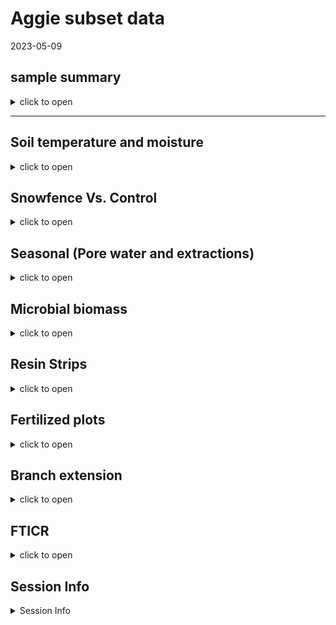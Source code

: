 Aggie subset data
================
2023-05-09

## sample summary

<details>
<summary>
click to open
</summary>

Soils were collected around trees on treelines in the western brooks
range Alaska varying in soil moisture. Three sites were chosen: Tussock
tundra (Mesic), Wet Sedge (Hydric), and Dryas-lichen tundra (Xeric). 8
similar trees were chosen per treatment based on their DBH and proximity
to the treeline. Snow fences were constructed as a treatment to build
larger snow packs around the given trees in winter and compared against
a control group where nothing was done besides sampling. In order to
reduce impact on these tree-plots 8 Ancillary trees were also chosen
based on the same DBH, proximity to treeline parameters and used for
seasonal sampling.  
A previous project conducted at these sites fertilized soils around
similar trees. These soils were also sampled to identify long term
effects of fertilization. Soils were collected from control and
snowfence trees in march and late may/early June (Just after thaw) along
with resin strips (Except in 2020). Soil pore water was taken regularly
during the growing season (2017-2019). During 2019 collection
frequencies reduced due to staffing and were disrupted due to COVID in
2020 with an inability to visit the field sites.

</details>

------------------------------------------------------------------------

## Soil temperature and moisture

<details>
<summary>
click to open
</summary>

<img src="Aggie_Short_report_files/figure-gfm/unnamed-chunk-1-1.png" width="100%" /><img src="Aggie_Short_report_files/figure-gfm/unnamed-chunk-1-2.png" width="100%" /><img src="Aggie_Short_report_files/figure-gfm/unnamed-chunk-1-3.png" width="100%" /><img src="Aggie_Short_report_files/figure-gfm/unnamed-chunk-1-4.png" width="100%" /><img src="Aggie_Short_report_files/figure-gfm/unnamed-chunk-1-5.png" width="100%" /><img src="Aggie_Short_report_files/figure-gfm/unnamed-chunk-1-6.png" width="100%" /><img src="Aggie_Short_report_files/figure-gfm/unnamed-chunk-1-7.png" width="100%" />

</details>

## Snowfence Vs. Control

<details>
<summary>
click to open
</summary>

#### Extracts snowfence vs control:

K2SO4 No variation in extractable nutrients from snow fence treatment.
<details>
<summary>
click to open
</summary>

<img src="Aggie_Short_report_files/figure-gfm/unnamed-chunk-2-1.png" width="100%" /><img src="Aggie_Short_report_files/figure-gfm/unnamed-chunk-2-2.png" width="100%" /><img src="Aggie_Short_report_files/figure-gfm/unnamed-chunk-2-3.png" width="100%" /><img src="Aggie_Short_report_files/figure-gfm/unnamed-chunk-2-4.png" width="100%" /><img src="Aggie_Short_report_files/figure-gfm/unnamed-chunk-2-5.png" width="100%" /><img src="Aggie_Short_report_files/figure-gfm/unnamed-chunk-2-6.png" width="100%" /><img src="Aggie_Short_report_files/figure-gfm/unnamed-chunk-2-7.png" width="100%" /><img src="Aggie_Short_report_files/figure-gfm/unnamed-chunk-2-8.png" width="100%" /><img src="Aggie_Short_report_files/figure-gfm/unnamed-chunk-2-9.png" width="100%" />

</details>

#### Anova results

<details>
<summary>
click to open ANOVA results
</summary>

| analyte | Site   | YEAR | TIME         |   p.value | asterisk |
|:--------|:-------|-----:|:-------------|----------:|:---------|
| MBN     | Xeric  | 2018 | Early Spring | 0.0459993 | \*       |
| PO4     | Mesic  | 2017 | Late Winter  | 0.0005795 | \*       |
| PO4.fum | Mesic  | 2017 | Late Winter  | 0.0014443 | \*       |
| TFPA    | Hydric | 2018 | Early Spring | 0.0124263 | \*       |
| TRS     | Xeric  | 2018 | Early Spring | 0.0015616 | \*       |

All comparisons

| analyte   | Site   | YEAR | TIME         |   p.value | asterisk |
|:----------|:-------|-----:|:-------------|----------:|:---------|
| MBC       | Hydric | 2017 | Late Winter  | 0.9242528 | NA       |
| MBC       | Hydric | 2018 | Early Spring | 0.6309733 | NA       |
| MBC       | Hydric | 2019 | Early Spring | 0.1736374 | NA       |
| MBC       | Mesic  | 2017 | Late Winter  | 0.2351039 | NA       |
| MBC       | Mesic  | 2018 | Early Spring | 0.3767047 | NA       |
| MBC       | Mesic  | 2019 | Early Spring | 0.4034522 | NA       |
| MBC       | Xeric  | 2017 | Late Winter  | 0.8767061 | NA       |
| MBC       | Xeric  | 2018 | Early Spring | 0.0723087 | NA       |
| MBC       | Xeric  | 2019 | Early Spring | 0.5367112 | NA       |
| MBN       | Hydric | 2017 | Late Winter  | 0.4577312 | NA       |
| MBN       | Hydric | 2018 | Early Spring | 0.5318262 | NA       |
| MBN       | Hydric | 2019 | Early Spring | 0.1827473 | NA       |
| MBN       | Mesic  | 2017 | Late Winter  | 0.4644693 | NA       |
| MBN       | Mesic  | 2018 | Early Spring | 0.4257308 | NA       |
| MBN       | Mesic  | 2019 | Early Spring | 0.5062197 | NA       |
| MBN       | Xeric  | 2017 | Late Winter  | 0.2733834 | NA       |
| MBN       | Xeric  | 2018 | Early Spring | 0.0459993 | \*       |
| MBN       | Xeric  | 2019 | Early Spring | 0.3603539 | NA       |
| NH4       | Hydric | 2017 | Late Winter  | 0.4228383 | NA       |
| NH4       | Hydric | 2018 | Early Spring | 0.3189400 | NA       |
| NH4       | Hydric | 2019 | Early Spring | 0.2587825 | NA       |
| NH4       | Mesic  | 2017 | Late Winter  | 0.6445248 | NA       |
| NH4       | Mesic  | 2018 | Early Spring | 0.2476791 | NA       |
| NH4       | Mesic  | 2019 | Early Spring | 0.2868158 | NA       |
| NH4       | Xeric  | 2017 | Late Winter  | 0.1265287 | NA       |
| NH4       | Xeric  | 2018 | Early Spring | 0.1018585 | NA       |
| NH4       | Xeric  | 2019 | Early Spring | 0.3190037 | NA       |
| NO3       | Hydric | 2017 | Late Winter  | 0.7447394 | NA       |
| NO3       | Hydric | 2018 | Early Spring | 0.1286781 | NA       |
| NO3       | Hydric | 2019 | Early Spring | 0.3457828 | NA       |
| NO3       | Mesic  | 2017 | Late Winter  | 0.4303936 | NA       |
| NO3       | Mesic  | 2018 | Early Spring | 0.5627412 | NA       |
| NO3       | Mesic  | 2019 | Early Spring | 0.2782300 | NA       |
| NO3       | Xeric  | 2017 | Late Winter  | 0.2067186 | NA       |
| NO3       | Xeric  | 2018 | Early Spring | 0.5964418 | NA       |
| NO3       | Xeric  | 2019 | Early Spring | 0.5464968 | NA       |
| PO4       | Hydric | 2017 | Late Winter  | 0.6219360 | NA       |
| PO4       | Hydric | 2018 | Early Spring | 0.6332027 | NA       |
| PO4       | Hydric | 2019 | Early Spring | 0.9208946 | NA       |
| PO4       | Mesic  | 2017 | Late Winter  | 0.0005795 | \*       |
| PO4       | Mesic  | 2018 | Early Spring | 0.2821892 | NA       |
| PO4       | Mesic  | 2019 | Early Spring |       NaN | NA       |
| PO4       | Xeric  | 2017 | Late Winter  | 0.2969134 | NA       |
| PO4       | Xeric  | 2018 | Early Spring | 0.1286896 | NA       |
| PO4       | Xeric  | 2019 | Early Spring | 0.2288003 | NA       |
| PO4.fum   | Hydric | 2017 | Late Winter  | 0.3946057 | NA       |
| PO4.fum   | Hydric | 2018 | Early Spring | 0.9225939 | NA       |
| PO4.fum   | Hydric | 2019 | Early Spring | 0.8841150 | NA       |
| PO4.fum   | Mesic  | 2017 | Late Winter  | 0.0014443 | \*       |
| PO4.fum   | Mesic  | 2018 | Early Spring | 0.8352359 | NA       |
| PO4.fum   | Mesic  | 2019 | Early Spring | 0.7492556 | NA       |
| PO4.fum   | Xeric  | 2017 | Late Winter  | 0.5309334 | NA       |
| PO4.fum   | Xeric  | 2018 | Early Spring | 0.3224832 | NA       |
| PO4.fum   | Xeric  | 2019 | Early Spring | 0.2023210 | NA       |
| TFPA      | Hydric | 2017 | Late Winter  | 0.5821164 | NA       |
| TFPA      | Hydric | 2018 | Early Spring | 0.0124263 | \*       |
| TFPA      | Hydric | 2019 | Early Spring | 0.4173300 | NA       |
| TFPA      | Mesic  | 2017 | Late Winter  | 0.0743117 | NA       |
| TFPA      | Mesic  | 2018 | Early Spring | 0.6880129 | NA       |
| TFPA      | Mesic  | 2019 | Early Spring | 0.3348522 | NA       |
| TFPA      | Xeric  | 2017 | Late Winter  | 0.6976218 | NA       |
| TFPA      | Xeric  | 2018 | Early Spring | 0.4146803 | NA       |
| TFPA      | Xeric  | 2019 | Early Spring | 0.2464429 | NA       |
| TN.fum    | Hydric | 2017 | Late Winter  | 0.6137744 | NA       |
| TN.fum    | Hydric | 2018 | Early Spring | 0.9945790 | NA       |
| TN.fum    | Hydric | 2019 | Early Spring | 0.3533706 | NA       |
| TN.fum    | Mesic  | 2017 | Late Winter  | 0.2196318 | NA       |
| TN.fum    | Mesic  | 2018 | Early Spring | 0.4382704 | NA       |
| TN.fum    | Mesic  | 2019 | Early Spring | 0.3518988 | NA       |
| TN.fum    | Xeric  | 2017 | Late Winter  | 0.2101150 | NA       |
| TN.fum    | Xeric  | 2018 | Early Spring | 0.0976950 | NA       |
| TN.fum    | Xeric  | 2019 | Early Spring | 0.7061835 | NA       |
| TN.k2so4  | Hydric | 2017 | Late Winter  | 0.4339124 | NA       |
| TN.k2so4  | Hydric | 2018 | Early Spring | 0.1324980 | NA       |
| TN.k2so4  | Hydric | 2019 | Early Spring | 0.4933220 | NA       |
| TN.k2so4  | Mesic  | 2017 | Late Winter  | 0.2813560 | NA       |
| TN.k2so4  | Mesic  | 2018 | Early Spring | 0.5504293 | NA       |
| TN.k2so4  | Mesic  | 2019 | Early Spring | 0.3198908 | NA       |
| TN.k2so4  | Xeric  | 2017 | Late Winter  | 0.1871344 | NA       |
| TN.k2so4  | Xeric  | 2018 | Early Spring | 0.1557129 | NA       |
| TN.k2so4  | Xeric  | 2019 | Early Spring | 0.3032183 | NA       |
| TOC.fum   | Hydric | 2017 | Late Winter  | 0.4751290 | NA       |
| TOC.fum   | Hydric | 2018 | Early Spring | 0.5239418 | NA       |
| TOC.fum   | Hydric | 2019 | Early Spring | 0.3488814 | NA       |
| TOC.fum   | Mesic  | 2017 | Late Winter  | 0.0835000 | NA       |
| TOC.fum   | Mesic  | 2018 | Early Spring | 0.3804673 | NA       |
| TOC.fum   | Mesic  | 2019 | Early Spring | 0.3234169 | NA       |
| TOC.fum   | Xeric  | 2017 | Late Winter  | 0.5379341 | NA       |
| TOC.fum   | Xeric  | 2018 | Early Spring | 0.1392725 | NA       |
| TOC.fum   | Xeric  | 2019 | Early Spring | 0.9413714 | NA       |
| TOC.k2so4 | Hydric | 2017 | Late Winter  | 0.4555155 | NA       |
| TOC.k2so4 | Hydric | 2018 | Early Spring | 0.1300379 | NA       |
| TOC.k2so4 | Hydric | 2019 | Early Spring | 0.4229420 | NA       |
| TOC.k2so4 | Mesic  | 2017 | Late Winter  | 0.1194345 | NA       |
| TOC.k2so4 | Mesic  | 2018 | Early Spring | 0.4628987 | NA       |
| TOC.k2so4 | Mesic  | 2019 | Early Spring | 0.3520008 | NA       |
| TOC.k2so4 | Xeric  | 2017 | Late Winter  | 0.2140845 | NA       |
| TOC.k2so4 | Xeric  | 2018 | Early Spring | 0.1504672 | NA       |
| TOC.k2so4 | Xeric  | 2019 | Early Spring | 0.2028911 | NA       |
| TRS       | Hydric | 2017 | Late Winter  | 0.5977676 | NA       |
| TRS       | Hydric | 2018 | Early Spring | 0.1616088 | NA       |
| TRS       | Hydric | 2019 | Early Spring | 0.2283456 | NA       |
| TRS       | Mesic  | 2017 | Late Winter  | 0.3575127 | NA       |
| TRS       | Mesic  | 2018 | Early Spring | 0.5151771 | NA       |
| TRS       | Mesic  | 2019 | Early Spring | 0.6518428 | NA       |
| TRS       | Xeric  | 2017 | Late Winter  | 0.8898936 | NA       |
| TRS       | Xeric  | 2018 | Early Spring | 0.0015616 | \*       |
| TRS       | Xeric  | 2019 | Early Spring | 0.4527488 | NA       |
| phenolics | Hydric | 2017 | Late Winter  | 0.7061021 | NA       |
| phenolics | Hydric | 2018 | Early Spring | 0.1059705 | NA       |
| phenolics | Hydric | 2019 | Early Spring | 0.2626072 | NA       |
| phenolics | Mesic  | 2017 | Late Winter  | 0.5096703 | NA       |
| phenolics | Mesic  | 2018 | Early Spring | 0.3014450 | NA       |
| phenolics | Mesic  | 2019 | Early Spring | 0.0971096 | NA       |
| phenolics | Xeric  | 2017 | Late Winter  | 0.5109847 | NA       |
| phenolics | Xeric  | 2018 | Early Spring | 0.8679635 | NA       |
| phenolics | Xeric  | 2019 | Early Spring | 0.6036452 | NA       |

Significant comparisons

</details>
</details>

## Seasonal (Pore water and extractions)

<details>
<summary>
click to open
</summary>

#### Extractable concentrations:

<details>
<summary>
click to open
</summary>

<img src="Aggie_Short_report_files/figure-gfm/unnamed-chunk-4-1.png" width="100%" /><img src="Aggie_Short_report_files/figure-gfm/unnamed-chunk-4-2.png" width="100%" /><img src="Aggie_Short_report_files/figure-gfm/unnamed-chunk-4-3.png" width="100%" /><img src="Aggie_Short_report_files/figure-gfm/unnamed-chunk-4-4.png" width="100%" /><img src="Aggie_Short_report_files/figure-gfm/unnamed-chunk-4-5.png" width="100%" /><img src="Aggie_Short_report_files/figure-gfm/unnamed-chunk-4-6.png" width="100%" />

</details>

###### Extractable LME:

<details>
<summary>
click to open
</summary>

| analyte   | variable        | numDF | denDF |     F-value |   p_value | p_value == round(p_value, 3) | asterisk |
|:----------|:----------------|------:|------:|------------:|----------:|:-----------------------------|:---------|
| NH4       | MONTH           |     1 |   299 |   4.4976102 | 0.0347652 | FALSE                        | \*       |
| NH4       | YEAR            |     1 |   299 |  11.2811566 | 0.0008844 | FALSE                        | \*       |
| NH4       | Site            |     2 |   299 |  10.7628418 | 0.0000306 | FALSE                        | \*       |
| NH4       | MONTH:YEAR      |     1 |   299 |  25.8473424 | 0.0000007 | FALSE                        | \*       |
| NH4       | MONTH:Site      |     2 |   299 |   3.1565002 | 0.0439968 | FALSE                        | \*       |
| NH4       | YEAR:Site       |     2 |   299 |   0.1679324 | 0.8454906 | FALSE                        | NA       |
| NH4       | MONTH:YEAR:Site |     2 |   299 |   9.9729752 | 0.0000641 | FALSE                        | \*       |
| NO3       | MONTH           |     1 |   299 |  15.8736994 | 0.0000851 | FALSE                        | \*       |
| NO3       | YEAR            |     1 |   299 | 191.6510932 | 0.0000000 | TRUE                         | \*       |
| NO3       | Site            |     2 |   299 |   5.4194678 | 0.0048754 | FALSE                        | \*       |
| NO3       | MONTH:YEAR      |     1 |   299 |  79.7173912 | 0.0000000 | TRUE                         | \*       |
| NO3       | MONTH:Site      |     2 |   299 |   2.7517372 | 0.0654336 | FALSE                        | NA       |
| NO3       | YEAR:Site       |     2 |   299 |   0.7235968 | 0.4858520 | FALSE                        | NA       |
| NO3       | MONTH:YEAR:Site |     2 |   299 |   0.5220105 | 0.5938662 | FALSE                        | NA       |
| PO4       | MONTH           |     1 |   297 |   4.3851250 | 0.0371013 | FALSE                        | \*       |
| PO4       | YEAR            |     1 |   297 |   8.9415670 | 0.0030209 | FALSE                        | \*       |
| PO4       | Site            |     2 |   297 |  15.4792652 | 0.0000004 | FALSE                        | \*       |
| PO4       | MONTH:YEAR      |     1 |   297 |   3.1812235 | 0.0755099 | FALSE                        | NA       |
| PO4       | MONTH:Site      |     2 |   297 |   1.6149417 | 0.2006439 | FALSE                        | NA       |
| PO4       | YEAR:Site       |     2 |   297 |   0.7670401 | 0.4653033 | FALSE                        | NA       |
| PO4       | MONTH:YEAR:Site |     2 |   297 |   6.8148330 | 0.0012772 | FALSE                        | \*       |
| TFPA      | MONTH           |     1 |   295 |   4.3596276 | 0.0376579 | FALSE                        | \*       |
| TFPA      | YEAR            |     1 |   295 |   0.9365378 | 0.3339626 | FALSE                        | NA       |
| TFPA      | Site            |     2 |   295 |   8.9978631 | 0.0001610 | FALSE                        | \*       |
| TFPA      | MONTH:YEAR      |     1 |   295 |  10.7394407 | 0.0011740 | FALSE                        | \*       |
| TFPA      | MONTH:Site      |     2 |   295 |   2.2879118 | 0.1032761 | FALSE                        | NA       |
| TFPA      | YEAR:Site       |     2 |   295 |   1.0357558 | 0.3562452 | FALSE                        | NA       |
| TFPA      | MONTH:YEAR:Site |     2 |   295 |   8.6859168 | 0.0002161 | FALSE                        | \*       |
| TRS       | MONTH           |     1 |   299 |   5.1331611 | 0.0241880 | FALSE                        | \*       |
| TRS       | YEAR            |     1 |   299 |   0.4554783 | 0.5002663 | FALSE                        | NA       |
| TRS       | Site            |     2 |   299 |   3.7207078 | 0.0253453 | FALSE                        | \*       |
| TRS       | MONTH:YEAR      |     1 |   299 |   6.6029744 | 0.0106654 | FALSE                        | \*       |
| TRS       | MONTH:Site      |     2 |   299 |   0.0846192 | 0.9188841 | FALSE                        | NA       |
| TRS       | YEAR:Site       |     2 |   299 |   0.7870434 | 0.4561293 | FALSE                        | NA       |
| TRS       | MONTH:YEAR:Site |     2 |   299 |   1.3061226 | 0.2724092 | FALSE                        | NA       |
| phenolics | MONTH           |     1 |   300 |   7.9247530 | 0.0051990 | FALSE                        | \*       |
| phenolics | YEAR            |     1 |   300 |  19.5917325 | 0.0000134 | FALSE                        | \*       |
| phenolics | Site            |     2 |   300 |   2.2015022 | 0.1124212 | FALSE                        | NA       |
| phenolics | MONTH:YEAR      |     1 |   300 |   3.4818756 | 0.0630201 | FALSE                        | NA       |
| phenolics | MONTH:Site      |     2 |   300 |   0.9607031 | 0.3837977 | FALSE                        | NA       |
| phenolics | YEAR:Site       |     2 |   300 |   1.8956076 | 0.1520220 | FALSE                        | NA       |
| phenolics | MONTH:YEAR:Site |     2 |   300 |   1.2762146 | 0.2806025 | FALSE                        | NA       |

</details>

#### Seasonal pore water concentrations:

<details>
<summary>
click to open
</summary>

<img src="Aggie_Short_report_files/figure-gfm/unnamed-chunk-6-1.png" width="100%" /><img src="Aggie_Short_report_files/figure-gfm/unnamed-chunk-6-2.png" width="100%" /><img src="Aggie_Short_report_files/figure-gfm/unnamed-chunk-6-3.png" width="100%" /><img src="Aggie_Short_report_files/figure-gfm/unnamed-chunk-6-4.png" width="100%" /><img src="Aggie_Short_report_files/figure-gfm/unnamed-chunk-6-5.png" width="100%" />

</details>

###### Seasonal pore water LME:

<details>
<summary>
click to open
</summary>

| analyte | variable  | numDF | denDF |     F-value | p_value | asterisk |
|:--------|:----------|------:|------:|------------:|--------:|:---------|
| Mass    | MONTH     |     1 |  2208 |   0.0612205 |   0.805 | NA       |
| Mass    | YEAR      |     1 |  2208 |   1.8015229 |   0.180 | NA       |
| Mass    | Site      |     2 |  2208 |   1.2360672 |   0.291 | NA       |
| Mass    | treatment |     2 |  2208 |   1.1057461 |   0.331 | NA       |
| NH4     | MONTH     |     1 |  2243 |  26.0401282 |   0.000 | \*       |
| NH4     | YEAR      |     1 |  2243 | 286.4451963 |   0.000 | \*       |
| NH4     | Site      |     2 |  2243 |   0.1469776 |   0.863 | NA       |
| NH4     | treatment |     2 |  2243 |   1.3044999 |   0.272 | NA       |
| NO3     | MONTH     |     1 |  2206 |   0.0094192 |   0.923 | NA       |
| NO3     | YEAR      |     1 |  2206 |  99.9662866 |   0.000 | \*       |
| NO3     | Site      |     2 |  2206 |  34.7994825 |   0.000 | \*       |
| NO3     | treatment |     2 |  2206 |   5.2813921 |   0.005 | \*       |
| PO4     | MONTH     |     1 |  2178 |  30.1680789 |   0.000 | \*       |
| PO4     | YEAR      |     1 |  2178 | 379.1874157 |   0.000 | \*       |
| PO4     | Site      |     2 |  2178 |   4.1794646 |   0.015 | \*       |
| PO4     | treatment |     2 |  2178 |   1.3890078 |   0.250 | NA       |
| TFPA    | MONTH     |     1 |  2130 |   4.6966325 |   0.030 | \*       |
| TFPA    | YEAR      |     1 |  2130 |   0.0016565 |   0.968 | NA       |
| TFPA    | Site      |     2 |  2130 |   4.7275359 |   0.009 | \*       |
| TFPA    | treatment |     2 |  2130 |   0.8810253 |   0.415 | NA       |
| TRS     | MONTH     |     1 |  2231 |  41.5239057 |   0.000 | \*       |
| TRS     | YEAR      |     1 |  2231 | 114.7911306 |   0.000 | \*       |
| TRS     | Site      |     2 |  2231 |   4.8212145 |   0.008 | \*       |
| TRS     | treatment |     2 |  2231 |   6.1957137 |   0.002 | \*       |

</details>

###### inaccessible N:

<details>
<summary>
click to open
</summary>

<img src="Aggie_Short_report_files/figure-gfm/unnamed-chunk-8-1.png" width="100%" /><img src="Aggie_Short_report_files/figure-gfm/unnamed-chunk-8-2.png" width="100%" />

</details>
</details>

## Microbial biomass

<details>
<summary>
click to open
</summary>

#### Ancillary Extracts K2SO4:

Significant changes in microbial biomass over time and between sites,
including a biomass crash observed in 2018, biomass was not seen
increasing again until the end of 2019.
<details>
<summary>
click to open
</summary>

<img src="Aggie_Short_report_files/figure-gfm/unnamed-chunk-9-1.png" width="100%" /><img src="Aggie_Short_report_files/figure-gfm/unnamed-chunk-9-2.png" width="100%" /><img src="Aggie_Short_report_files/figure-gfm/unnamed-chunk-9-3.png" width="100%" /><img src="Aggie_Short_report_files/figure-gfm/unnamed-chunk-9-4.png" width="100%" /><img src="Aggie_Short_report_files/figure-gfm/unnamed-chunk-9-5.png" width="100%" /><img src="Aggie_Short_report_files/figure-gfm/unnamed-chunk-9-6.png" width="100%" />

<img src="Aggie_Short_report_files/figure-gfm/unnamed-chunk-10-1.png" width="100%" /><img src="Aggie_Short_report_files/figure-gfm/unnamed-chunk-10-2.png" width="100%" /><img src="Aggie_Short_report_files/figure-gfm/unnamed-chunk-10-3.png" width="100%" />
</details>

#### Ancillary extraction LME results

<details>
<summary>
click to open LME results
</summary>

| analyte | variable        | numDF | denDF |   F-value |   p_value | p_value == round(p_value, 3) | asterisk |
|:--------|:----------------|------:|------:|----------:|----------:|:-----------------------------|:---------|
| MBC     | Site            |     2 |   266 |  8.324702 | 0.0003114 | FALSE                        | \*       |
| MBC     | MONTH:YEAR      |     1 |   266 | 12.319021 | 0.0005264 | FALSE                        | \*       |
| MBC     | MONTH:Site      |     2 |   266 |  4.075738 | 0.0180513 | FALSE                        | \*       |
| MBC     | YEAR:Site       |     2 |   266 |  5.834864 | 0.0033110 | FALSE                        | \*       |
| MBC     | MONTH:YEAR:Site |     2 |   266 |  4.331849 | 0.0140828 | FALSE                        | \*       |
| MBN     | YEAR            |     1 |   266 | 83.921320 | 0.0000000 | TRUE                         | \*       |
| MBN     | MONTH:Site      |     2 |   266 | 12.707745 | 0.0000054 | FALSE                        | \*       |
| MBN     | YEAR:Site       |     2 |   266 |  5.680923 | 0.0038375 | FALSE                        | \*       |
| MBN     | MONTH:YEAR:Site |     2 |   266 |  9.534462 | 0.0001002 | FALSE                        | \*       |
| Mic.PO4 | YEAR            |     1 |   269 | 20.701633 | 0.0000081 | FALSE                        | \*       |

Biomass LME significant comparisons

| analyte | variable        | numDF | denDF |    F-value |   p_value | p_value == round(p_value, 3) | asterisk |
|:--------|:----------------|------:|------:|-----------:|----------:|:-----------------------------|:---------|
| MBC     | MONTH           |     1 |   266 |  0.2964890 | 0.5865481 | FALSE                        | NA       |
| MBC     | YEAR            |     1 |   266 |  0.6913539 | 0.4064500 | FALSE                        | NA       |
| MBC     | Site            |     2 |   266 |  8.3247024 | 0.0003114 | FALSE                        | \*       |
| MBC     | MONTH:YEAR      |     1 |   266 | 12.3190213 | 0.0005264 | FALSE                        | \*       |
| MBC     | MONTH:Site      |     2 |   266 |  4.0757381 | 0.0180513 | FALSE                        | \*       |
| MBC     | YEAR:Site       |     2 |   266 |  5.8348642 | 0.0033110 | FALSE                        | \*       |
| MBC     | MONTH:YEAR:Site |     2 |   266 |  4.3318485 | 0.0140828 | FALSE                        | \*       |
| MBN     | MONTH           |     1 |   266 |  3.4767076 | 0.0633397 | FALSE                        | NA       |
| MBN     | YEAR            |     1 |   266 | 83.9213202 | 0.0000000 | TRUE                         | \*       |
| MBN     | Site            |     2 |   266 |  1.9146197 | 0.1494237 | FALSE                        | NA       |
| MBN     | MONTH:YEAR      |     1 |   266 |  0.8526888 | 0.3566297 | FALSE                        | NA       |
| MBN     | MONTH:Site      |     2 |   266 | 12.7077452 | 0.0000054 | FALSE                        | \*       |
| MBN     | YEAR:Site       |     2 |   266 |  5.6809232 | 0.0038375 | FALSE                        | \*       |
| MBN     | MONTH:YEAR:Site |     2 |   266 |  9.5344616 | 0.0001002 | FALSE                        | \*       |
| Mic.PO4 | MONTH           |     1 |   269 |  1.1502124 | 0.2844659 | FALSE                        | NA       |
| Mic.PO4 | YEAR            |     1 |   269 | 20.7016330 | 0.0000081 | FALSE                        | \*       |
| Mic.PO4 | Site            |     2 |   269 |  1.0203188 | 0.3618707 | FALSE                        | NA       |
| Mic.PO4 | MONTH:YEAR      |     1 |   269 |  3.4249215 | 0.0653156 | FALSE                        | NA       |
| Mic.PO4 | MONTH:Site      |     2 |   269 |  2.1748958 | 0.1156139 | FALSE                        | NA       |
| Mic.PO4 | YEAR:Site       |     2 |   269 |  2.2689271 | 0.1053990 | FALSE                        | NA       |
| Mic.PO4 | MONTH:YEAR:Site |     2 |   269 |  1.4283485 | 0.2415165 | FALSE                        | NA       |

Biomass LME all comparisons

</details>
</details>

## Resin Strips

<details>
<summary>
click to open
</summary>

#### resin strip NO3 and PO4 concentrations:

Resin stips showed significant differences between sites. Primary
feature: Xeric contained high NO3, and Mesic contained high PO4. These
differences were not seen in soil extractions, in fact Mesic showed the
highest NO3 extractable concentrations consistently, and Hydric showed
the highest po4 extractable concentrations consistently \#### Resin
strip data by site  
<details>
<summary>
click to open
</summary>

<img src="Aggie_Short_report_files/figure-gfm/unnamed-chunk-12-1.png" width="100%" /><img src="Aggie_Short_report_files/figure-gfm/unnamed-chunk-12-2.png" width="100%" /><img src="Aggie_Short_report_files/figure-gfm/unnamed-chunk-12-3.png" width="100%" /><img src="Aggie_Short_report_files/figure-gfm/unnamed-chunk-12-4.png" width="100%" />

</details>

#### resin strip ANOVA results

<details>
<summary>
click to open ANOVA stats
</summary>

| analyte   | YEAR | Purpose2 |   p.value | asterisk |
|:----------|-----:|:---------|----------:|:---------|
| Ammonium  | 2018 | GS       | 0.0000000 | \*       |
| Ammonium  | 2019 | OW       | 0.0000003 | \*       |
| Ammonium  | 2019 | GS       | 0.0000644 | \*       |
| Nitrate   | 2017 | OW       | 0.0223603 | \*       |
| Nitrate   | 2018 | OW-GS    | 0.0425072 | \*       |
| Nitrate   | 2018 | GS       | 0.0172312 | \*       |
| Nitrate   | 2020 | OW-GS    | 0.0011635 | \*       |
| Nitrate   | 2021 | OW       | 0.0000000 | \*       |
| Phosphate | 2017 | OW       | 0.0000001 | \*       |
| Phosphate | 2018 | OW-GS    | 0.0153396 | \*       |
| Phosphate | 2018 | GS       | 0.0011471 | \*       |
| Phosphate | 2020 | OW-GS    | 0.0057749 | \*       |
| Phosphate | 2021 | OW       | 0.0000002 | \*       |

Significant differences between sites

| analyte   | YEAR | Purpose2 |   p.value | asterisk |
|:----------|-----:|:---------|----------:|:---------|
| Ammonium  | 2017 | OW       | 0.0526606 | NA       |
| Ammonium  | 2018 | OW-GS    | 0.2519457 | NA       |
| Ammonium  | 2018 | GS       | 0.0000000 | \*       |
| Ammonium  | 2019 | OW       | 0.0000003 | \*       |
| Ammonium  | 2019 | GS       | 0.0000644 | \*       |
| Ammonium  | 2020 | OW-GS    | 0.7553321 | NA       |
| Ammonium  | 2021 | OW       | 0.8304596 | NA       |
| Nitrate   | 2017 | OW       | 0.0223603 | \*       |
| Nitrate   | 2018 | OW-GS    | 0.0425072 | \*       |
| Nitrate   | 2018 | GS       | 0.0172312 | \*       |
| Nitrate   | 2019 | OW       |       NaN | NA       |
| Nitrate   | 2019 | GS       | 0.0915005 | NA       |
| Nitrate   | 2020 | OW-GS    | 0.0011635 | \*       |
| Nitrate   | 2021 | OW       | 0.0000000 | \*       |
| Phosphate | 2017 | OW       | 0.0000001 | \*       |
| Phosphate | 2018 | OW-GS    | 0.0153396 | \*       |
| Phosphate | 2018 | GS       | 0.0011471 | \*       |
| Phosphate | 2019 | OW       | 0.1746391 | NA       |
| Phosphate | 2019 | GS       |       NaN | NA       |
| Phosphate | 2020 | OW-GS    | 0.0057749 | \*       |
| Phosphate | 2021 | OW       | 0.0000002 | \*       |

differences between sites all

</details>
</details>

## Fertilized plots

<details>
<summary>
click to open
</summary>

#### pore water data:

pore water measurements from fertilized plots showed little variation in
N components, but significantly more PO4 in 2017 and 2018 all season,
with concentrations returning to that of the other plots near the end of
2019 in xeric and mesic. In Hydric concentrations of PO4 in pore water
were also significantly higher in 2017, and at the beginning of 2018 and
return to similar concentrations of other plots at the end of 2018, and
remained similar for 2019.

<img src="Aggie_Short_report_files/figure-gfm/unnamed-chunk-14-1.png" width="100%" /><img src="Aggie_Short_report_files/figure-gfm/unnamed-chunk-14-2.png" width="100%" /><img src="Aggie_Short_report_files/figure-gfm/unnamed-chunk-14-3.png" width="100%" /><img src="Aggie_Short_report_files/figure-gfm/unnamed-chunk-14-4.png" width="100%" /><img src="Aggie_Short_report_files/figure-gfm/unnamed-chunk-14-5.png" width="100%" />

#### Pore water LME results

<details>
<summary>
click to open LME results
</summary>

| analyte | variable                  | numDF | denDF |    F-value |   p_value | p_value == round(p_value, 3) | asterisk |
|:--------|:--------------------------|------:|------:|-----------:|----------:|:-----------------------------|:---------|
| NH4     | MONTH                     |     1 |  2519 |  23.613547 | 0.0000012 | FALSE                        | \*       |
| NH4     | YEAR                      |     1 |  2519 | 222.858139 | 0.0000000 | TRUE                         | \*       |
| NH4     | MONTH:YEAR                |     1 |  2519 |  26.076260 | 0.0000004 | FALSE                        | \*       |
| NH4     | YEAR:treatment            |     3 |  2519 |  17.072934 | 0.0000000 | FALSE                        | \*       |
| NH4     | MONTH:YEAR:treatment      |     3 |  2519 |   6.656544 | 0.0001785 | FALSE                        | \*       |
| NH4     | YEAR:Site:treatment       |     6 |  2519 |   2.142476 | 0.0457770 | FALSE                        | \*       |
| NH4     | MONTH:YEAR:Site:treatment |     6 |  2519 |   3.822831 | 0.0008478 | FALSE                        | \*       |
| NO3     | YEAR                      |     1 |  2451 |  71.195558 | 0.0000000 | TRUE                         | \*       |
| NO3     | Site                      |     2 |  2451 |  37.262319 | 0.0000000 | FALSE                        | \*       |
| NO3     | treatment                 |     3 |  2451 |   3.078040 | 0.0265207 | FALSE                        | \*       |
| NO3     | MONTH:Site                |     2 |  2451 |  15.651052 | 0.0000002 | FALSE                        | \*       |
| NO3     | MONTH:treatment           |     3 |  2451 |   3.621275 | 0.0126115 | FALSE                        | \*       |
| NO3     | YEAR:treatment            |     3 |  2451 |   8.385542 | 0.0000152 | FALSE                        | \*       |
| NO3     | Site:treatment            |     6 |  2451 |   6.335395 | 0.0000013 | FALSE                        | \*       |
| NO3     | MONTH:YEAR:treatment      |     3 |  2451 |   5.301888 | 0.0012129 | FALSE                        | \*       |
| NO3     | MONTH:Site:treatment      |     6 |  2451 |   4.869738 | 0.0000590 | FALSE                        | \*       |
| NO3     | YEAR:Site:treatment       |     6 |  2451 |   2.188305 | 0.0413914 | FALSE                        | \*       |
| NO3     | MONTH:YEAR:Site:treatment |     6 |  2451 |   7.250415 | 0.0000001 | FALSE                        | \*       |
| PO4     | MONTH                     |     1 |  2399 |  12.714676 | 0.0003699 | FALSE                        | \*       |
| PO4     | YEAR                      |     1 |  2399 |  36.907364 | 0.0000000 | FALSE                        | \*       |
| PO4     | Site                      |     2 |  2399 |   4.591018 | 0.0102318 | FALSE                        | \*       |
| PO4     | treatment                 |     3 |  2399 |  32.581219 | 0.0000000 | TRUE                         | \*       |
| PO4     | MONTH:treatment           |     3 |  2399 |  16.607878 | 0.0000000 | FALSE                        | \*       |
| PO4     | YEAR:treatment            |     3 |  2399 |   7.921750 | 0.0000295 | FALSE                        | \*       |
| PO4     | Site:treatment            |     6 |  2399 |  10.502761 | 0.0000000 | FALSE                        | \*       |
| PO4     | MONTH:YEAR:treatment      |     3 |  2399 |  21.929746 | 0.0000000 | FALSE                        | \*       |
| PO4     | MONTH:Site:treatment      |     6 |  2399 |   3.880157 | 0.0007359 | FALSE                        | \*       |
| PO4     | YEAR:Site:treatment       |     6 |  2399 |   3.614012 | 0.0014277 | FALSE                        | \*       |
| PO4     | MONTH:YEAR:Site:treatment |     6 |  2399 |   8.323263 | 0.0000000 | FALSE                        | \*       |
| TFPA    | MONTH                     |     1 |  2346 |   4.364881 | 0.0367945 | FALSE                        | \*       |
| TFPA    | Site                      |     2 |  2346 |   6.300836 | 0.0018660 | FALSE                        | \*       |
| TFPA    | YEAR:Site                 |     2 |  2346 |   3.253995 | 0.0387940 | FALSE                        | \*       |
| TRS     | MONTH                     |     1 |  2497 |  37.472507 | 0.0000000 | FALSE                        | \*       |
| TRS     | YEAR                      |     1 |  2497 | 128.289731 | 0.0000000 | TRUE                         | \*       |
| TRS     | Site                      |     2 |  2497 |   5.368236 | 0.0047163 | FALSE                        | \*       |
| TRS     | treatment                 |     3 |  2497 |   5.158927 | 0.0014823 | FALSE                        | \*       |
| TRS     | MONTH:YEAR                |     1 |  2497 |  33.647837 | 0.0000000 | FALSE                        | \*       |
| TRS     | YEAR:Site                 |     2 |  2497 |   3.402213 | 0.0334540 | FALSE                        | \*       |
| TRS     | MONTH:treatment           |     3 |  2497 |   6.646371 | 0.0001811 | FALSE                        | \*       |
| TRS     | MONTH:YEAR:Site           |     2 |  2497 |   5.390973 | 0.0046107 | FALSE                        | \*       |

Significant LME comparisons

| analyte | variable                  | numDF | denDF |     F-value |   p_value | p_value == round(p_value, 3) | asterisk |
|:--------|:--------------------------|------:|------:|------------:|----------:|:-----------------------------|:---------|
| Mass    | MONTH                     |     1 |  2486 |   0.0989833 | 0.7530795 | FALSE                        | NA       |
| Mass    | YEAR                      |     1 |  2486 |   1.4667719 | 0.2259708 | FALSE                        | NA       |
| Mass    | Site                      |     2 |  2486 |   1.1171260 | 0.3273831 | FALSE                        | NA       |
| Mass    | treatment                 |     3 |  2486 |   1.1074982 | 0.3447382 | FALSE                        | NA       |
| Mass    | MONTH:YEAR                |     1 |  2486 |   0.0951064 | 0.7578090 | FALSE                        | NA       |
| Mass    | MONTH:Site                |     2 |  2486 |   0.0119858 | 0.9880858 | FALSE                        | NA       |
| Mass    | YEAR:Site                 |     2 |  2486 |   0.9708924 | 0.3788885 | FALSE                        | NA       |
| Mass    | MONTH:treatment           |     3 |  2486 |   0.0014793 | 0.9999215 | FALSE                        | NA       |
| Mass    | YEAR:treatment            |     3 |  2486 |   1.0230944 | 0.3812582 | FALSE                        | NA       |
| Mass    | Site:treatment            |     6 |  2486 |   0.8936561 | 0.4984786 | FALSE                        | NA       |
| Mass    | MONTH:YEAR:Site           |     2 |  2486 |   0.0676554 | 0.9345842 | FALSE                        | NA       |
| Mass    | MONTH:YEAR:treatment      |     3 |  2486 |   0.0158035 | 0.9972924 | FALSE                        | NA       |
| Mass    | MONTH:Site:treatment      |     6 |  2486 |   0.0151719 | 0.9999848 | FALSE                        | NA       |
| Mass    | YEAR:Site:treatment       |     6 |  2486 |   0.7238450 | 0.6303962 | FALSE                        | NA       |
| Mass    | MONTH:YEAR:Site:treatment |     6 |  2486 |   0.0284329 | 0.9999027 | FALSE                        | NA       |
| NH4     | MONTH                     |     1 |  2519 |  23.6135468 | 0.0000012 | FALSE                        | \*       |
| NH4     | YEAR                      |     1 |  2519 | 222.8581386 | 0.0000000 | TRUE                         | \*       |
| NH4     | Site                      |     2 |  2519 |   0.1199802 | 0.8869431 | FALSE                        | NA       |
| NH4     | treatment                 |     3 |  2519 |   0.8359364 | 0.4740167 | FALSE                        | NA       |
| NH4     | MONTH:YEAR                |     1 |  2519 |  26.0762600 | 0.0000004 | FALSE                        | \*       |
| NH4     | MONTH:Site                |     2 |  2519 |   1.1138621 | 0.3284503 | FALSE                        | NA       |
| NH4     | YEAR:Site                 |     2 |  2519 |   0.0851350 | 0.9183909 | FALSE                        | NA       |
| NH4     | MONTH:treatment           |     3 |  2519 |   0.7678538 | 0.5119530 | FALSE                        | NA       |
| NH4     | YEAR:treatment            |     3 |  2519 |  17.0729338 | 0.0000000 | FALSE                        | \*       |
| NH4     | Site:treatment            |     6 |  2519 |   1.3180046 | 0.2453784 | FALSE                        | NA       |
| NH4     | MONTH:YEAR:Site           |     2 |  2519 |   1.8076051 | 0.1642593 | FALSE                        | NA       |
| NH4     | MONTH:YEAR:treatment      |     3 |  2519 |   6.6565440 | 0.0001785 | FALSE                        | \*       |
| NH4     | MONTH:Site:treatment      |     6 |  2519 |   1.3995448 | 0.2109031 | FALSE                        | NA       |
| NH4     | YEAR:Site:treatment       |     6 |  2519 |   2.1424763 | 0.0457770 | FALSE                        | \*       |
| NH4     | MONTH:YEAR:Site:treatment |     6 |  2519 |   3.8228306 | 0.0008478 | FALSE                        | \*       |
| NO3     | MONTH                     |     1 |  2451 |   0.2084546 | 0.6480219 | FALSE                        | NA       |
| NO3     | YEAR                      |     1 |  2451 |  71.1955582 | 0.0000000 | TRUE                         | \*       |
| NO3     | Site                      |     2 |  2451 |  37.2623193 | 0.0000000 | FALSE                        | \*       |
| NO3     | treatment                 |     3 |  2451 |   3.0780403 | 0.0265207 | FALSE                        | \*       |
| NO3     | MONTH:YEAR                |     1 |  2451 |   1.3242788 | 0.2499378 | FALSE                        | NA       |
| NO3     | MONTH:Site                |     2 |  2451 |  15.6510519 | 0.0000002 | FALSE                        | \*       |
| NO3     | YEAR:Site                 |     2 |  2451 |   0.7696518 | 0.4632862 | FALSE                        | NA       |
| NO3     | MONTH:treatment           |     3 |  2451 |   3.6212749 | 0.0126115 | FALSE                        | \*       |
| NO3     | YEAR:treatment            |     3 |  2451 |   8.3855420 | 0.0000152 | FALSE                        | \*       |
| NO3     | Site:treatment            |     6 |  2451 |   6.3353952 | 0.0000013 | FALSE                        | \*       |
| NO3     | MONTH:YEAR:Site           |     2 |  2451 |   1.5630873 | 0.2096971 | FALSE                        | NA       |
| NO3     | MONTH:YEAR:treatment      |     3 |  2451 |   5.3018875 | 0.0012129 | FALSE                        | \*       |
| NO3     | MONTH:Site:treatment      |     6 |  2451 |   4.8697383 | 0.0000590 | FALSE                        | \*       |
| NO3     | YEAR:Site:treatment       |     6 |  2451 |   2.1883048 | 0.0413914 | FALSE                        | \*       |
| NO3     | MONTH:YEAR:Site:treatment |     6 |  2451 |   7.2504147 | 0.0000001 | FALSE                        | \*       |
| PO4     | MONTH                     |     1 |  2399 |  12.7146757 | 0.0003699 | FALSE                        | \*       |
| PO4     | YEAR                      |     1 |  2399 |  36.9073636 | 0.0000000 | FALSE                        | \*       |
| PO4     | Site                      |     2 |  2399 |   4.5910180 | 0.0102318 | FALSE                        | \*       |
| PO4     | treatment                 |     3 |  2399 |  32.5812186 | 0.0000000 | TRUE                         | \*       |
| PO4     | MONTH:YEAR                |     1 |  2399 |   2.0825569 | 0.1491210 | FALSE                        | NA       |
| PO4     | MONTH:Site                |     2 |  2399 |   1.4489132 | 0.2350308 | FALSE                        | NA       |
| PO4     | YEAR:Site                 |     2 |  2399 |   2.9589467 | 0.0520629 | FALSE                        | NA       |
| PO4     | MONTH:treatment           |     3 |  2399 |  16.6078783 | 0.0000000 | FALSE                        | \*       |
| PO4     | YEAR:treatment            |     3 |  2399 |   7.9217500 | 0.0000295 | FALSE                        | \*       |
| PO4     | Site:treatment            |     6 |  2399 |  10.5027613 | 0.0000000 | FALSE                        | \*       |
| PO4     | MONTH:YEAR:Site           |     2 |  2399 |   1.2369229 | 0.2904611 | FALSE                        | NA       |
| PO4     | MONTH:YEAR:treatment      |     3 |  2399 |  21.9297457 | 0.0000000 | FALSE                        | \*       |
| PO4     | MONTH:Site:treatment      |     6 |  2399 |   3.8801569 | 0.0007359 | FALSE                        | \*       |
| PO4     | YEAR:Site:treatment       |     6 |  2399 |   3.6140115 | 0.0014277 | FALSE                        | \*       |
| PO4     | MONTH:YEAR:Site:treatment |     6 |  2399 |   8.3232635 | 0.0000000 | FALSE                        | \*       |
| TFPA    | MONTH                     |     1 |  2346 |   4.3648813 | 0.0367945 | FALSE                        | \*       |
| TFPA    | YEAR                      |     1 |  2346 |   0.0253375 | 0.8735426 | FALSE                        | NA       |
| TFPA    | Site                      |     2 |  2346 |   6.3008362 | 0.0018660 | FALSE                        | \*       |
| TFPA    | treatment                 |     3 |  2346 |   1.0004341 | 0.3916216 | FALSE                        | NA       |
| TFPA    | MONTH:YEAR                |     1 |  2346 |   1.0569400 | 0.3040201 | FALSE                        | NA       |
| TFPA    | MONTH:Site                |     2 |  2346 |   0.3083943 | 0.7346554 | FALSE                        | NA       |
| TFPA    | YEAR:Site                 |     2 |  2346 |   3.2539953 | 0.0387940 | FALSE                        | \*       |
| TFPA    | MONTH:treatment           |     3 |  2346 |   2.5431356 | 0.0545869 | FALSE                        | NA       |
| TFPA    | YEAR:treatment            |     3 |  2346 |   0.5679299 | 0.6361483 | FALSE                        | NA       |
| TFPA    | Site:treatment            |     6 |  2346 |   1.3488158 | 0.2318808 | FALSE                        | NA       |
| TFPA    | MONTH:YEAR:Site           |     2 |  2346 |   0.0586504 | 0.9430378 | FALSE                        | NA       |
| TFPA    | MONTH:YEAR:treatment      |     3 |  2346 |   0.5373310 | 0.6567211 | FALSE                        | NA       |
| TFPA    | MONTH:Site:treatment      |     6 |  2346 |   1.0132753 | 0.4146243 | FALSE                        | NA       |
| TFPA    | YEAR:Site:treatment       |     6 |  2346 |   0.6132802 | 0.7198969 | FALSE                        | NA       |
| TFPA    | MONTH:YEAR:Site:treatment |     6 |  2346 |   0.2849393 | 0.9443101 | FALSE                        | NA       |
| TRS     | MONTH                     |     1 |  2497 |  37.4725075 | 0.0000000 | FALSE                        | \*       |
| TRS     | YEAR                      |     1 |  2497 | 128.2897311 | 0.0000000 | TRUE                         | \*       |
| TRS     | Site                      |     2 |  2497 |   5.3682356 | 0.0047163 | FALSE                        | \*       |
| TRS     | treatment                 |     3 |  2497 |   5.1589272 | 0.0014823 | FALSE                        | \*       |
| TRS     | MONTH:YEAR                |     1 |  2497 |  33.6478369 | 0.0000000 | FALSE                        | \*       |
| TRS     | MONTH:Site                |     2 |  2497 |   2.4135020 | 0.0897101 | FALSE                        | NA       |
| TRS     | YEAR:Site                 |     2 |  2497 |   3.4022125 | 0.0334540 | FALSE                        | \*       |
| TRS     | MONTH:treatment           |     3 |  2497 |   6.6463707 | 0.0001811 | FALSE                        | \*       |
| TRS     | YEAR:treatment            |     3 |  2497 |   0.4093911 | 0.7462688 | FALSE                        | NA       |
| TRS     | Site:treatment            |     6 |  2497 |   0.2455244 | 0.9612100 | FALSE                        | NA       |
| TRS     | MONTH:YEAR:Site           |     2 |  2497 |   5.3909732 | 0.0046107 | FALSE                        | \*       |
| TRS     | MONTH:YEAR:treatment      |     3 |  2497 |   0.4793736 | 0.6966532 | FALSE                        | NA       |
| TRS     | MONTH:Site:treatment      |     6 |  2497 |   0.4554882 | 0.8414601 | FALSE                        | NA       |
| TRS     | YEAR:Site:treatment       |     6 |  2497 |   0.5914919 | 0.7374033 | FALSE                        | NA       |
| TRS     | MONTH:YEAR:Site:treatment |     6 |  2497 |   0.5389044 | 0.7789662 | FALSE                        | NA       |

All LME comparisons

</details>
</details>

## Branch extension

<details>
<summary>
click to open
</summary>
</details>

## FTICR

<details>
<summary>
click to open
</summary>

#### PCA by Site:

FTICR revealed large differences in organic matter content based on
site, and small variation based on time of year. Mesic contains far more
aromatic, condensed aromatic, and unsaturated lignin compounds (Note
that it does not have the highest concentrations of phenolics). Site
explained ~70% of the variation in FTICR compound diversity, where as
the interaction between Site:year explained ~10% of the variation.

<details>
<summary>
click to open
</summary>

<img src="Aggie_Short_report_files/figure-gfm/unnamed-chunk-17-1.png" width="100%" /><img src="Aggie_Short_report_files/figure-gfm/unnamed-chunk-17-2.png" width="100%" /><img src="Aggie_Short_report_files/figure-gfm/unnamed-chunk-17-3.png" width="100%" />

</details>

#### PERMANOVA results

<details>
<summary>
click to open
</summary>

|             |  Df | SumsOfSqs |   MeanSqs |     F.Model |        R2 | Pr(\>F) |
|:------------|----:|----------:|----------:|------------:|----------:|--------:|
| Site        |   2 | 0.2048378 | 0.1024189 | 109.2342208 | 0.7080634 |   0.001 |
| Year        |   1 | 0.0011243 | 0.0011243 |   1.1990670 | 0.0038862 |   0.274 |
| Season      |   2 | 0.0013712 | 0.0006856 |   0.7312319 | 0.0047399 |   0.493 |
| Site:Year   |   2 | 0.0278093 | 0.0139047 |  14.8299373 | 0.0961286 |   0.001 |
| Site:Season |   3 | 0.0083759 | 0.0027920 |   2.9777402 | 0.0289529 |   0.034 |
| Year:Season |   1 | 0.0007694 | 0.0007694 |   0.8205613 | 0.0026595 |   0.388 |
| Residuals   |  48 | 0.0450052 | 0.0009376 |          NA | 0.1555696 |      NA |
| Total       |  59 | 0.2892930 |        NA |          NA | 1.0000000 |      NA |

Polar PERMANOVA results

|             |  Df |  SumsOfSqs |    MeanSqs |    F.Model |         R2 | Pr(\>F) |
|:------------|----:|-----------:|-----------:|-----------:|-----------:|--------:|
| Site        |   2 |  0.0815983 |  0.0407992 | 95.7669139 |  0.6687323 |   0.001 |
| Year        |   1 |  0.0031369 |  0.0031369 |  7.3631567 |  0.0257082 |   0.016 |
| Season      |   2 |  0.0019339 |  0.0009670 |  2.2697396 |  0.0158494 |   0.121 |
| Site:Year   |   2 |  0.0123377 |  0.0061689 | 14.4800301 |  0.1011128 |   0.001 |
| Site:Season |   3 |  0.0025707 |  0.0008569 |  2.0113723 |  0.0210679 |   0.120 |
| Year:Season |   1 | -0.0000074 | -0.0000074 | -0.0173272 | -0.0000605 |   0.999 |
| Residuals   |  48 |  0.0204492 |  0.0004260 |         NA |  0.1675900 |      NA |
| Total       |  59 |  0.1220194 |         NA |         NA |  1.0000000 |      NA |

Non-Polar PERMANOVA results

In polar and nonpolar sample extracts Site, Site:Year were significant
(p \< 0.05)

Site accounted for ~70 % of total variation among samples Site:Year
accounted for ~10% of total variation among samples

Unique counts by site:

| Class              | Xeric | Mesic | Hydric |
|:-------------------|------:|------:|-------:|
| aliphatic          |   172 |   483 |    294 |
| aromatic           |    32 |   135 |     22 |
| condensed aromatic |    10 |    65 |     17 |
| unsaturated/lignin |   122 |   703 |     47 |

</details>
</details>

## Session Info

<details>
<summary>
Session Info
</summary>

Date run: 2023-09-14

    ## R version 4.2.3 (2023-03-15 ucrt)
    ## Platform: x86_64-w64-mingw32/x64 (64-bit)
    ## Running under: Windows 10 x64 (build 19045)
    ## 
    ## Matrix products: default
    ## 
    ## locale:
    ## [1] LC_COLLATE=English_United States.utf8 
    ## [2] LC_CTYPE=English_United States.utf8   
    ## [3] LC_MONETARY=English_United States.utf8
    ## [4] LC_NUMERIC=C                          
    ## [5] LC_TIME=English_United States.utf8    
    ## 
    ## attached base packages:
    ## [1] grid      stats     graphics  grDevices utils     datasets  methods  
    ## [8] base     
    ## 
    ## other attached packages:
    ##  [1] cowplot_1.1.1     agricolae_1.3-6   doBy_4.6.17       ggpubr_0.6.0     
    ##  [5] pracma_2.4.2      reshape2_1.4.4    ggbreak_0.1.2     ggExtra_0.10.0   
    ##  [9] lubridate_1.9.2   forcats_1.0.0     stringr_1.5.0     dplyr_1.1.2      
    ## [13] purrr_1.0.1       readr_2.1.4       tidyr_1.3.0       tibble_3.2.1     
    ## [17] tidyverse_2.0.0   ggbiplot_0.55     scales_1.2.1      plyr_1.8.8       
    ## [21] ggplot2_3.4.1     vegan_2.6-4       lattice_0.20-45   permute_0.9-7    
    ## [25] tarchetypes_0.7.7 targets_1.2.0    
    ## 
    ## loaded via a namespace (and not attached):
    ##  [1] colorspace_2.1-0      ggsignif_0.6.4        ellipsis_0.3.2       
    ##  [4] fs_1.6.2              aplot_0.2.0           rstudioapi_0.15.0    
    ##  [7] farver_2.1.1          listenv_0.9.0         furrr_0.3.1          
    ## [10] Deriv_4.1.3           fansi_1.0.4           codetools_0.2-19     
    ## [13] splines_4.2.3         cachem_1.0.8          knitr_1.43           
    ## [16] broom_1.0.5           cluster_2.1.4         shiny_1.7.4.1        
    ## [19] compiler_4.2.3        backports_1.4.1       Matrix_1.6-0         
    ## [22] fastmap_1.1.1         cli_3.6.1             later_1.3.1          
    ## [25] htmltools_0.5.5       tools_4.2.3           igraph_1.5.0         
    ## [28] gtable_0.3.3          glue_1.6.2            Rcpp_1.0.11          
    ## [31] carData_3.0-5         vctrs_0.6.3           nlme_3.1-162         
    ## [34] xfun_0.39             globals_0.16.2        ps_1.7.5             
    ## [37] timechange_0.2.0      mime_0.12             miniUI_0.1.1.1       
    ## [40] lifecycle_1.0.3       rstatix_0.7.2         future_1.33.0        
    ## [43] MASS_7.3-58.2         microbenchmark_1.4.10 hms_1.1.3            
    ## [46] promises_1.2.0.1      parallel_4.2.3        yaml_2.3.7           
    ## [49] memoise_2.0.1         ggfun_0.1.2           yulab.utils_0.0.7    
    ## [52] labelled_2.12.0       stringi_1.7.12        highr_0.10           
    ## [55] klaR_1.7-2            AlgDesign_1.2.1       PNWColors_0.1.0      
    ## [58] rlang_1.1.1           pkgconfig_2.0.3       evaluate_0.21        
    ## [61] labeling_0.4.2        patchwork_1.1.2       processx_3.8.2       
    ## [64] tidyselect_1.2.0      parallelly_1.36.0     magrittr_2.0.3       
    ## [67] R6_2.5.1              generics_0.1.3        base64url_1.4        
    ## [70] combinat_0.0-8        pillar_1.9.0          haven_2.5.3          
    ## [73] withr_2.5.0           mgcv_1.8-42           abind_1.4-5          
    ## [76] car_3.1-2             questionr_0.7.8       utf8_1.2.3           
    ## [79] rmarkdown_2.23        tzdb_0.4.0            future.callr_0.8.1   
    ## [82] data.table_1.14.8     callr_3.7.3           digest_0.6.33        
    ## [85] xtable_1.8-4          httpuv_1.6.11         gridGraphics_0.5-1   
    ## [88] munsell_0.5.0         ggplotify_0.1.2

</details>
